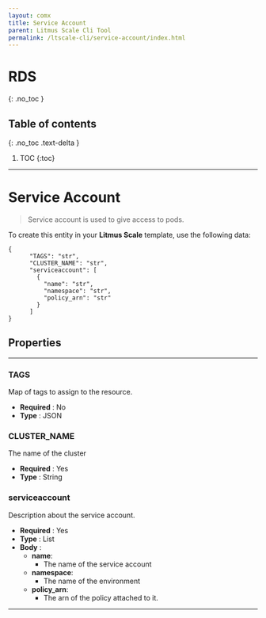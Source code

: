 ```yaml
---
layout: comx
title: Service Account
parent: Litmus Scale Cli Tool
permalink: /ltscale-cli/service-account/index.html
---
```

# RDS
{: .no_toc }

## Table of contents
{: .no_toc .text-delta }

1. TOC
{:toc}

---

# Service Account
>Service account is used to give access to pods.

To create this entity in your **Litmus Scale** template, use the following data:
```
{
      "TAGS": "str",
      "CLUSTER_NAME": "str",
      "serviceaccount": [
        {
          "name": "str",
          "namespace": "str",
          "policy_arn": "str"
        }
      ]
}
```
## Properties

---

### TAGS
Map of tags to assign to the resource. 
- **Required** : No
- **Type** : JSON

### CLUSTER_NAME
The name of the cluster
- **Required** : Yes
- **Type** : String

### serviceaccount
Description about the service account.
- **Required** : Yes
- **Type** : List
- **Body** : 
  - **name**:
    - The name of the service account
  - **namespace**:
    - The name of the environment
  - **policy_arn**:
    - The arn of the policy attached to it.

---
